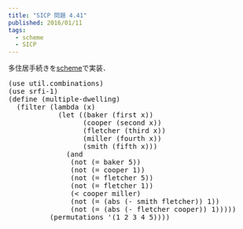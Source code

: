 ```yaml
---
title: "SICP 問題 4.41"
published: 2016/01/11
tags:
  - scheme
  - SICP
---
```


<p>多住居手続きを<a class="keyword" href="http://d.hatena.ne.jp/keyword/scheme">scheme</a>で実装．</p>

<pre class="code lang-scheme" data-lang="scheme" data-unlink><span class="synSpecial">(</span>use util.combinations<span class="synSpecial">)</span>
<span class="synSpecial">(</span>use srfi-1<span class="synSpecial">)</span>
<span class="synSpecial">(</span><span class="synStatement">define</span> <span class="synSpecial">(</span>multiple-dwelling<span class="synSpecial">)</span>
  <span class="synSpecial">(</span><span class="synIdentifier">filter</span> <span class="synSpecial">(</span><span class="synStatement">lambda</span> <span class="synSpecial">(</span>x<span class="synSpecial">)</span>
            <span class="synSpecial">(</span><span class="synStatement">let</span> <span class="synSpecial">((</span>baker <span class="synSpecial">(</span>first x<span class="synSpecial">))</span>
                  <span class="synSpecial">(</span>cooper <span class="synSpecial">(</span>second x<span class="synSpecial">))</span>
                  <span class="synSpecial">(</span>fletcher <span class="synSpecial">(</span>third x<span class="synSpecial">))</span>
                  <span class="synSpecial">(</span>miller <span class="synSpecial">(</span>fourth x<span class="synSpecial">))</span>
                  <span class="synSpecial">(</span>smith <span class="synSpecial">(</span>fifth x<span class="synSpecial">)))</span>
              <span class="synSpecial">(</span><span class="synStatement">and</span>
               <span class="synSpecial">(</span><span class="synIdentifier">not</span> <span class="synSpecial">(</span><span class="synIdentifier">=</span> baker <span class="synConstant">5</span><span class="synSpecial">))</span>
               <span class="synSpecial">(</span><span class="synIdentifier">not</span> <span class="synSpecial">(</span><span class="synIdentifier">=</span> cooper <span class="synConstant">1</span><span class="synSpecial">))</span>
               <span class="synSpecial">(</span><span class="synIdentifier">not</span> <span class="synSpecial">(</span><span class="synIdentifier">=</span> fletcher <span class="synConstant">5</span><span class="synSpecial">))</span>
               <span class="synSpecial">(</span><span class="synIdentifier">not</span> <span class="synSpecial">(</span><span class="synIdentifier">=</span> fletcher <span class="synConstant">1</span><span class="synSpecial">))</span>
               <span class="synSpecial">(</span><span class="synIdentifier">&lt;</span> cooper miller<span class="synSpecial">)</span>
               <span class="synSpecial">(</span><span class="synIdentifier">not</span> <span class="synSpecial">(</span><span class="synIdentifier">=</span> <span class="synSpecial">(</span><span class="synIdentifier">abs</span> <span class="synSpecial">(</span><span class="synIdentifier">-</span> smith fletcher<span class="synSpecial">))</span> <span class="synConstant">1</span><span class="synSpecial">))</span>
               <span class="synSpecial">(</span><span class="synIdentifier">not</span> <span class="synSpecial">(</span><span class="synIdentifier">=</span> <span class="synSpecial">(</span><span class="synIdentifier">abs</span> <span class="synSpecial">(</span><span class="synIdentifier">-</span> fletcher cooper<span class="synSpecial">))</span> <span class="synConstant">1</span><span class="synSpecial">)))))</span>
          <span class="synSpecial">(</span>permutations <span class="synSpecial">'(</span><span class="synConstant">1</span> <span class="synConstant">2</span> <span class="synConstant">3</span> <span class="synConstant">4</span> <span class="synConstant">5</span><span class="synSpecial">))))</span>
</pre>


